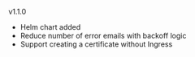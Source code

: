 v1.1.0

- Helm chart added
- Reduce number of error emails with backoff logic
- Support creating a certificate without Ingress
